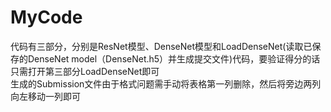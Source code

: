 # MyCode
代码有三部分，分别是ResNet模型、DenseNet模型和LoadDenseNet(读取已保存的DenseNet model（DenseNet.h5）并生成提交文件)代码，要验证得分的话只需打开第三部分LoadDenseNet即可  
生成的Submission文件由于格式问题需手动将表格第一列删除，然后将旁边两列向左移动一列即可
